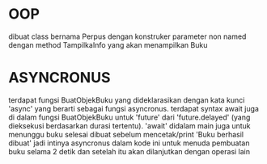 # OOP #
dibuat class bernama Perpus dengan konstruker parameter non named dengan method TampilkaInfo yang akan menampilkan Buku

# ASYNCRONUS #
terdapat fungsi BuatObjekBuku yang dideklarasikan dengan kata kunci 'async' yang berarti sebagai fungsi asyncronus. 
terdapat syntax await juga di dalam fungsi BuatObjekBuku untuk 'future' dari 'future.delayed' (yang dieksekusi berdasarkan durasi tertentu).
'await' didalam main juga untuk menunggu buku selesai dibuat sebelum mencetak/print 'Buku berhasil dibuat'
jadi intinya asyncronus dalam kode ini untuk menuda pembuatan buku selama 2 detik dan setelah itu akan dilanjutkan dengan operasi lain
